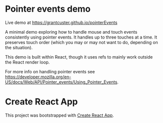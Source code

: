# Pointer events demo

Live demo at https://grantcuster.github.io/pointerEvents

A minimal demo exploring how to handle mouse and touch events consistently using pointer events. It handles up to three touches at a time. It preserves touch order (which you may or may not want to do, depending on the situation).

This demo is built within React, though it uses refs to mainly work outside the React render loop.

For more info on handling pointer events see https://developer.mozilla.org/en-US/docs/Web/API/Pointer_events/Using_Pointer_Events.

# Create React App

This project was bootstrapped with [Create React App](https://github.com/facebook/create-react-app).



